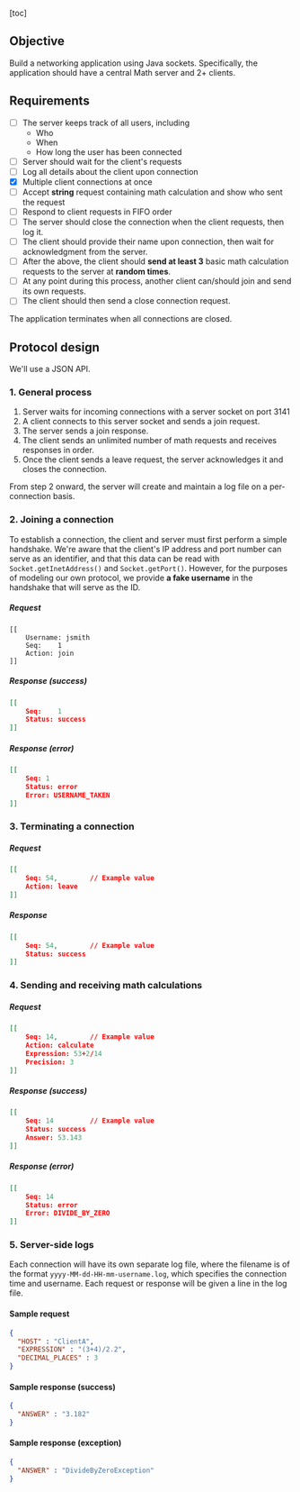 [toc]

## Objective

Build a networking application using Java sockets. Specifically, the application should have a central Math server and 2+ clients.

## Requirements
- [ ] The server keeps track of all users, including
    - Who
    - When
    - How long the user has been connected
- [ ] Server should wait for the client's requests
- [ ] Log all details about the client upon connection
- [x] Multiple client connections at once
- [ ] Accept **string** request containing math calculation and show who sent the request
- [ ] Respond to client requests in FIFO order
- [ ] The server should close the connection when the client requests, then log it.
- [ ] The client should provide their name upon connection, then wait for acknowledgment from the server.
- [ ] After the above, the client should **send at least 3** basic math calculation requests to the server at **random times**.
- [ ] At any point during this process, another client can/should join and send its own requests.
- [ ] The client should then send a close connection request.

The application terminates when all connections are closed.

## Protocol design
We'll use a JSON API.

### 1. General process
1. Server waits for incoming connections with a server socket on port 3141
2. A client connects to this server socket and sends a join request.
3. The server sends a join response.
4. The client sends an unlimited number of math requests and receives responses in order.
5. Once the client sends a leave request, the server acknowledges it and closes the connection.

From step 2 onward, the server will create and maintain a log file on a per-connection basis.

### 2. Joining a connection
To establish a connection, the client and server must first perform a simple handshake. We're aware that the client's IP address and port number can serve as an identifier, and that this data can be read with `Socket.getInetAddress()` and `Socket.getPort()`. However, for the purposes of modeling our own protocol, we provide **a fake username** in the handshake that will serve as the ID.

##### Request

```
[[
   	Username: jsmith
    Seq:	1
    Action: join
]]
```
##### Response (success)

```json
[[
    Seq:	1
    Status: success
]]
```

##### Response (error)

```json
[[
   	Seq: 1
    Status: error
    Error: USERNAME_TAKEN
]]
```

### 3. Terminating a connection

##### Request

```json
[[
    Seq: 54, 		// Example value
    Action: leave
]]
```

##### Response

```json
[[
    Seq: 54, 		// Example value
    Status: success
]]
```

### 4. Sending and receiving math calculations

##### Request

```json
[[
    Seq: 14, 		// Example value
    Action: calculate
    Expression: 53+2/14
    Precision: 3
]]
```

##### Response (success)

```json
[[
    Seq: 14 		// Example value
    Status: success
    Answer: 53.143
]]
```

##### Response (error)

```json
[[
   	Seq: 14
    Status: error
    Error: DIVIDE_BY_ZERO
]]
```

### 5. Server-side logs

Each connection will have its own separate log file, where the filename is of the format `yyyy-MM-dd-HH-mm-username.log`, which specifies the connection time and username. Each request or response will be given a line in the log file.

#### Sample request

```json
{
  "HOST" : "ClientA",
  "EXPRESSION" : "(3+4)/2.2",
  "DECIMAL_PLACES" : 3
}
```
#### Sample response (success)
```json
{
  "ANSWER" : "3.182"
}
```

#### Sample response (exception)
```json
{
  "ANSWER" : "DivideByZeroException"
}
```